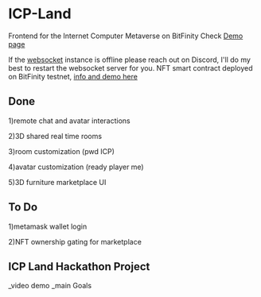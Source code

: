 # ICP-Land
Frontend for the Internet Computer Metaverse on BitFinity
Check [Demo page](https://icp-land.netlify.app/)

If the [websocket](https://github.com/jilt/ICP-land-websocket) instance is offline please reach out on Discord, I'll do my best to restart the websocket server for you.
NFT smart contract deployed on BitFinity testnet, [info and demo here](https://github.com/jilt/ICP-Land-NFT-Market)

## Done
1)remote chat and avatar interactions

2)3D shared real time rooms

3)room customization (pwd ICP)

4)avatar customization (ready player me)

5)3D furniture marketplace UI

## To Do
1)metamask wallet login 

2)NFT ownership gating for marketplace

## ICP Land Hackathon Project
_video demo
_main Goals
